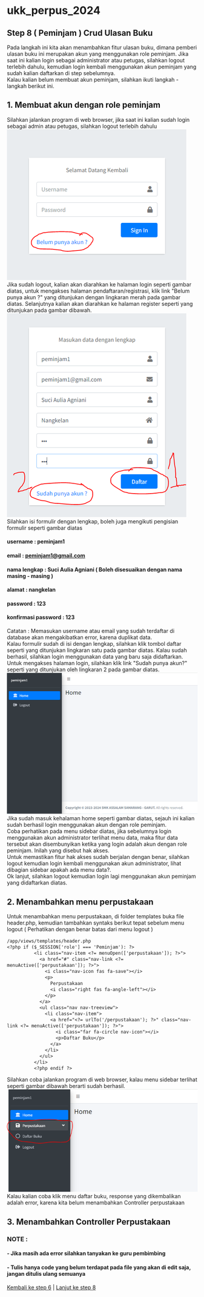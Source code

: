 # ukk_perpus_2024
## Step 8 ( Peminjam ) Crud Ulasan Buku
Pada langkah ini kita akan menambahkan fitur ulasan buku, dimana pemberi ulasan buku ini merupakan akun yang menggunakan role peminjam. Jika saat ini kalian login sebagai administrator atau petugas, silahkan logout terlebih dahulu, kemudian login kembali menggunakan akun peminjam yang sudah kalian daftarkan di step sebelumnya.<br>
Kalau kalian belum membuat akun peminjam, silahkan ikuti langkah - langkah berikut ini.
## 1. Membuat akun dengan role peminjam
Silahkan jalankan program di web browser, jika saat ini kalian sudah login sebagai admin atau petugas, silahkan logout terlebih dahulu
![](https://github.com/irawankilmer/ukk_perpus_2024/blob/step-8/img/81.PNG)<br>
Jika sudah logout, kalian akan diarahkan ke halaman login seperti gambar diatas, untuk mengakses halaman pendaftaran/registrasi, klik link "Belum punya akun ?" yang ditunjukan dengan lingkaran merah pada gambar diatas. Selanjutnya kalian akan diarahkan ke halaman register seperti yang ditunjukan pada gambar dibawah.<br>
![](https://github.com/irawankilmer/ukk_perpus_2024/blob/step-8/img/82.PNG) <br>
Silahkan isi formulir dengan lengkap, boleh juga mengikuti pengisian formulir seperti gambar diatas
#### username             : peminjam1
#### email                : peminjam1@gmail.com
#### nama lengkap         : Suci Aulia Agniani ( Boleh disesuaikan dengan nama masing - masing ) 
#### alamat               : nangkelan
#### password             : 123
#### konfirmasi password  : 123
Catatan : Memasukan username atau email yang sudah terdaftar di database akan mengakibatkan error, karena duplikat data.<br>
Kalau formulir sudah di isi dengan lengkap, silahkan klik tombol daftar seperti yang ditunjukan lingkaran satu pada gambar diatas. Kalau sudah berhasil, silahkan login menggunakan data yang baru saja didaftarkan. Untuk mengakses halaman login, silahkan klik link "Sudah punya akun?" seperti yang ditunjukan oleh lingkaran 2 pada gambar diatas.
![](https://github.com/irawankilmer/ukk_perpus_2024/blob/step-8/img/83.PNG) <br>
Jika sudah masuk kehalaman home seperti gambar diatas, sejauh ini kalian sudah berhasil login menggunakan akun dengan role peminjam.<br>
Coba perhatikan pada menu sidebar diatas, jika sebelumnya login menggunakan akun administrator terlihat menu data, maka fitur data tersebut akan disembunyikan ketika yang login adalah akun dengan role peminjam. Inilah yang disebut hak akses. <br>
Untuk memastikan fitur hak akses sudah berjalan dengan benar, silahkan logout kemudian login kembali menggunakan akun administrator, lihat dibagian sidebar apakah ada menu data?.<br>
Ok lanjut, silahkan logout kemudian login lagi menggunakan akun peminjam yang didaftarkan diatas.
## 2. Menambahkan menu perpustakaan
Untuk menambahkan menu perpustakaan, di folder templates buka file header.php, kemudian tambahkan syntaks berikut tepat sebelum menu logout ( Perhatikan dengan benar batas dari menu logout ) 
```
/app/views/templates/header.php
<?php if ($_SESSION['role'] === 'Peminjam'): ?>
          <li class="nav-item <?= menuOpen(['perpustakaan']); ?>">
            <a href="#" class="nav-link <?= menuActive(['perpustakaan']); ?>">
              <i class="nav-icon fas fa-save"></i>
              <p>
                Perpustakaan
                <i class="right fas fa-angle-left"></i>
              </p>
            </a>
            <ul class="nav nav-treeview">
              <li class="nav-item">
                <a href="<?= urlTo('/perpustakaan'); ?>" class="nav-link <?= menuActive(['perpustakaan']); ?>">
                  <i class="far fa-circle nav-icon"></i>
                  <p>Daftar Buku</p>
                </a>
              </li>
            </ul>
          </li>
          <?php endif ?>
```
Silahkan coba jalankan program di web browser, kalau menu sidebar terlihat seperti gambar dibawah berarti sudah berhasil.<br>
![](https://github.com/irawankilmer/ukk_perpus_2024/blob/step-8/img/84.PNG) <br>
Kalau kalian coba klik menu daftar buku, response yang dikembalikan adalah error, karena kita belum menambahkan Controller perpustakaan
## 3. Menambahkan Controller Perpustakaan


### NOTE :
#### - Jika masih ada error silahkan tanyakan ke guru pembimbing
#### - Tulis hanya code yang belum terdapat pada file yang akan di edit saja, jangan ditulis ulang semuanya
[Kembali ke step 6](https://github.com/irawankilmer/ukk_perpus_2024/tree/step-6) | 
[Lanjut ke step 8](https://github.com/irawankilmer/ukk_perpus_2024/tree/step-8)
